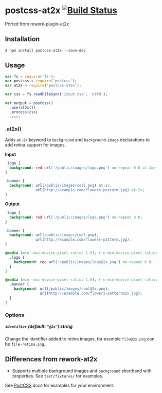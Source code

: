 # postcss-at2x [![Build Status](https://travis-ci.org/simonsmith/postcss-at2x.svg)](https://travis-ci.org/simonsmith/postcss-at2x)

Ported from [rework-plugin-at2x](https://github.com/reworkcss/rework-plugin-at2x)

## Installation

```console
$ npm install postcss-at2x --save-dev
```

## Usage

```js
var fs = require('fs');
var postcss = require('postcss');
var at2x = require('postcss-at2x');

var css = fs.readFileSync('input.css', 'utf8');

var output = postcss()
  .use(at2x())
  .process(css)
  .css;
```

### .at2x()

Adds `at-2x` keyword to `background` and `background-image` declarations to add retina support for images.

**Input**

```css
.logo {
  background: red url('/public/images/logo.png') no-repeat 0 0 at-2x;
}

.banner {
  background: url(/public/images/cool.png) at-2x,
              url(http://example.com/flowers-pattern.jpg) at-2x;
}
```

**Output**

```css
.logo {
  background: red url('/public/images/logo.png') no-repeat 0 0;
}

.banner {
  background: url(/public/images/cool.png),
              url(http://example.com/flowers-pattern.jpg);
}

@media (min--moz-device-pixel-ratio: 1.5), (-o-min-device-pixel-ratio: 3/2), (-webkit-min-device-pixel-ratio: 1.5), (min-device-pixel-ratio: 1.5), (min-resolution: 144dpi), (min-resolution: 1.5dppx) {
  .logo {
    background: red url('/public/images/logo@2x.png') no-repeat 0 0;
  }
}

@media (min--moz-device-pixel-ratio: 1.5), (-o-min-device-pixel-ratio: 3/2), (-webkit-min-device-pixel-ratio: 1.5), (min-device-pixel-ratio: 1.5), (min-resolution: 144dpi), (min-resolution: 1.5dppx) {
  .banner {
    background: url(/public/images/cool@2x.png),
                url(http://example.com/flowers-pattern@2x.jpg);
  }
}
```

### Options

##### `identifier` (default: `"@2x"`) _string_

Change the identifier added to retina images, for example `file@2x.png` can be `file-retina.png`.

## Differences from rework-at2x

* Supports multiple background images and `background` shorthand with properties. See `test/fixtures/` for examples.

See [PostCSS](https://github.com/postcss/postcss/) docs for examples for your environment.
